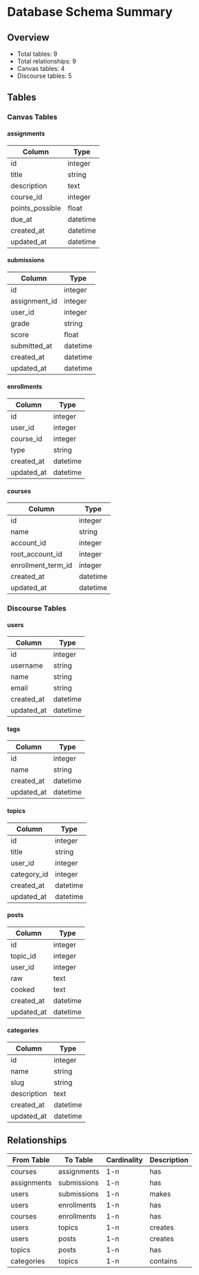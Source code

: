 # Database Schema Summary

## Overview

- Total tables: 9
- Total relationships: 9
- Canvas tables: 4
- Discourse tables: 5

## Tables

### Canvas Tables

#### assignments

| Column | Type |
|--------|------|
| id | integer |
| title | string |
| description | text |
| course_id | integer |
| points_possible | float |
| due_at | datetime |
| created_at | datetime |
| updated_at | datetime |

#### submissions

| Column | Type |
|--------|------|
| id | integer |
| assignment_id | integer |
| user_id | integer |
| grade | string |
| score | float |
| submitted_at | datetime |
| created_at | datetime |
| updated_at | datetime |

#### enrollments

| Column | Type |
|--------|------|
| id | integer |
| user_id | integer |
| course_id | integer |
| type | string |
| created_at | datetime |
| updated_at | datetime |

#### courses

| Column | Type |
|--------|------|
| id | integer |
| name | string |
| account_id | integer |
| root_account_id | integer |
| enrollment_term_id | integer |
| created_at | datetime |
| updated_at | datetime |

### Discourse Tables

#### users

| Column | Type |
|--------|------|
| id | integer |
| username | string |
| name | string |
| email | string |
| created_at | datetime |
| updated_at | datetime |

#### tags

| Column | Type |
|--------|------|
| id | integer |
| name | string |
| created_at | datetime |
| updated_at | datetime |

#### topics

| Column | Type |
|--------|------|
| id | integer |
| title | string |
| user_id | integer |
| category_id | integer |
| created_at | datetime |
| updated_at | datetime |

#### posts

| Column | Type |
|--------|------|
| id | integer |
| topic_id | integer |
| user_id | integer |
| raw | text |
| cooked | text |
| created_at | datetime |
| updated_at | datetime |

#### categories

| Column | Type |
|--------|------|
| id | integer |
| name | string |
| slug | string |
| description | text |
| created_at | datetime |
| updated_at | datetime |


## Relationships

| From Table | To Table | Cardinality | Description |
|------------|----------|-------------|-------------|
| courses | assignments | 1-n | has |
| assignments | submissions | 1-n | has |
| users | submissions | 1-n | makes |
| users | enrollments | 1-n | has |
| courses | enrollments | 1-n | has |
| users | topics | 1-n | creates |
| users | posts | 1-n | creates |
| topics | posts | 1-n | has |
| categories | topics | 1-n | contains |
